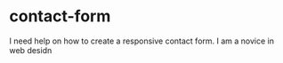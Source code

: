 # contact-form
I need help on how to create a responsive contact form. I am a novice in web desidn 
